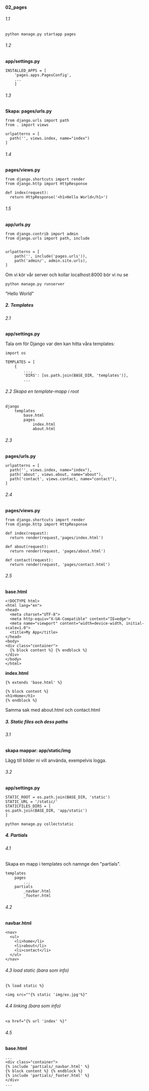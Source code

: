 #### 02_pages

###### 1.1

```
python manage.py startapp pages
```

###### 1.2

**app/settings.py**

```
INSTALLED_APPS = [
    'pages.apps.PagesConfig',
    ...
    ]
```

###### 1.3

**Skapa: pages/urls.py**

```
from django.urls import path
from . import views

urlpatterns = [
  path('', views.index, name="index")
]
```

###### 1.4

**pages/views.py**

```
from django.shortcuts import render
from django.http import HttpResponse

def index(request):
  return HttpResponse('<h1>Hello World</h1>')
```

###### 1.5

**app/urls.py**

```
from django.contrib import admin
from django.urls import path, include


urlpatterns = [
    path('', include('pages.urls')),
    path('admin/', admin.site.urls),
]
```

Om vi kör vår server och kollar localhost:8000 bör vi nu se

```
python manage.py runserver
```

"Hello World"

##### 2. Templates

###### 2.1

**app/settings.py**

Tala om för Django var den kan hitta våra templates:

```
import os

TEMPLATES = [
    {
        ...,
        'DIRS': [os.path.join(BASE_DIR, 'templates')],
        ...
```

###### 2.2 Skapa en template-mapp i root

```
django
	templates
		base.html
		pages
			index.html
			about.html
```

###### 2.3

**pages/urls.py**

```
urlpatterns = [
  path('', views.index, name="index"),
  path('about', views.about, name="about"),
  path('contact', views.contact, name="contact"),
]
```

###### 2.4

**pages/views.py**

```
from django.shortcuts import render
from django.http import HttpResponse

def index(request):
  return render(request,'pages/index.html')

def about(request):
  return render(request, 'pages/about.html')
  
def contact(request):
  return render(request, 'pages/contact.html')
```

###### 2.5

**base.html**

```
<!DOCTYPE html>
<html lang="en">
<head>
  <meta charset="UTF-8">
  <meta http-equiv="X-UA-Compatible" content="IE=edge">
  <meta name="viewport" content="width=device-width, initial-scale=1.0">
  <title>My App</title>
</head>
<body>
<div class="container">
  {% block content %} {% endblock %}
</div>
</body>
</html>
```

**index.html**

```
{% extends 'base.html' %}

{% block content %}
<h1>Home</h1>
{% endblock %}
```

Samma sak med about.html och contact.html

##### 3. Static files och dess paths

###### 3.1

**skapa mappar: app/static/img**

Lägg till bilder ni vill använda, exempelvis logga.

###### 3.2

**app/settings.py**

```
STATIC_ROOT = os.path.join(BASE_DIR, 'static')
STATIC_URL = '/static/'
STATICFILES_DIRS = [
os.path.join(BASE_DIR, 'app/static')
]

```

```
python manage.py collectstatic
```



##### 4. Partials

###### 4.1

Skapa en mapp i templates och namnge den "partials".

```
templates
	pages
		...
	partials
		_navbar.html
		_footer.html
```

###### 4.2

**navbar.html**

```
<nav>
  <ul>
    <li>home</li>
    <li>about</li>
    <li>contact</li>
  </ul>
</nav>
```

###### 4.3 load static (bara som info)

```
{% load static %}

<img src=""{% static 'img/ex.jpg'%}"
```

###### 4.4 linking (bara som info)

```
<a href="{% url 'index' %}"
```

###### 4.5 

**base.html**

```
...
<div class="container">
{% include 'partials/_navbar.html' %}
{% block content %} {% endblock %}
{% include 'partials/_footer.html' %}
</div>
...
```

